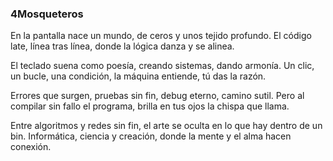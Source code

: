 ### 4Mosqueteros

En la pantalla nace un mundo,
de ceros y unos tejido profundo.
El código late, línea tras línea,
donde la lógica danza y se alinea.

El teclado suena como poesía,
creando sistemas, dando armonía.
Un clic, un bucle, una condición,
la máquina entiende, tú das la razón.

Errores que surgen, pruebas sin fin,
debug eterno, camino sutil.
Pero al compilar sin fallo el programa,
brilla en tus ojos la chispa que llama.

Entre algoritmos y redes sin fin,
el arte se oculta en lo que hay dentro de un bin.
Informática, ciencia y creación,
donde la mente y el alma hacen conexión.
